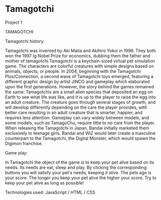 # Tamagotchi
Project 1

TAMAGOTCHI


Tamagotchi history:

Tamagotchi was invented by Aki Maita and Akihiro Yokoi in 1996. They both won the 1997 Ig Nobel Prize for economics, dubbing them the father and mother of tamagotchi.Tamagotchi is a keychain-sized virtual pet simulation game. The characters are colorful creatures with simple designs based on animals, objects, or people. In 2004, beginning with the Tamagotchi Plus/Connection, a second wave of Tamagotchi toys emerged, featuring a different graphic design by artist JINCO and gameplay which elaborated upon the first generations. However, the story behind the games remained the same: Tamagotchis are a small alien species that deposited an egg on Earth to see what life was like, and it is up to the player to raise the egg into an adult creature. The creature goes through several stages of growth, and will develop differently depending on the care the player provides, with better care resulting in an adult creature that is smarter, happier, and requires less attention. Gameplay can vary widely between models, and some models, such as TamagoChu, require little to no care from the player.
When releasing the Tamagotchi in Japan, Bandai initially marketed them exclusively to teenage girls. Bandai and WiZ would later create a masculine counterpart to the Tamagotchi, the Digital Monster, which would spawn the Digimon franchise.

Game play:

In Tamagotchi the object of the game is to keep your pet alive based on its needs. Its needs are eat, sleep and play. 
By clicking the corresponding buttons you will satisfy your pet's needs, keeping it alive. 
The pets age is your score. The longer you keep your pet alive the higher your score. Try to keep your pet alive as long as possible!


Technologies used: JavaScript / HTML / CSS